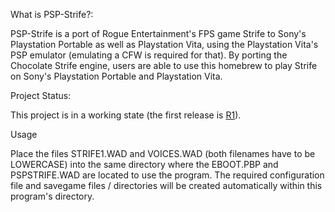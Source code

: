 What is PSP-Strife?:

PSP-Strife is a port of Rogue Entertainment's FPS game Strife to Sony's Playstation Portable as well as Playstation Vita, using the Playstation Vita's PSP emulator (emulating a CFW is required for that). By porting the Chocolate Strife engine, users are able to use this homebrew to play Strife on Sony's Playstation Portable and Playstation Vita.

Project Status:

This project is in a working state (the first release is [R1](https://code.google.com/p/psp-strife/source/detail?r=1)).

Usage

Place the files STRIFE1.WAD and VOICES.WAD (both filenames have to be LOWERCASE) into the same directory where the EBOOT.PBP and PSPSTRIFE.WAD are located to use the program. The required configuration file and savegame files / directories will be created automatically within this program's directory.